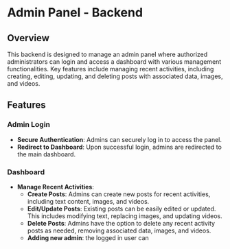 # Admin Panel - Backend

## Overview
This backend is designed to manage an admin panel where authorized administrators can login and access a dashboard with various management functionalities. Key features include managing recent activities, including creating, editing, updating, and deleting posts with associated data, images, and videos.

## Features

### Admin Login
- **Secure Authentication**: Admins can securely log in to access the panel.
- **Redirect to Dashboard**: Upon successful login, admins are redirected to the main dashboard.

### Dashboard
- **Manage Recent Activities**:
  - **Create Posts**: Admins can create new posts for recent activities, including text content, images, and videos.
  - **Edit/Update Posts**: Existing posts can be easily edited or updated. This includes modifying text, replacing images, and updating videos.
  - **Delete Posts**: Admins have the option to delete any recent activity posts as needed, removing associated data, images, and videos.
  - **Adding new admin**: the logged in user can 
